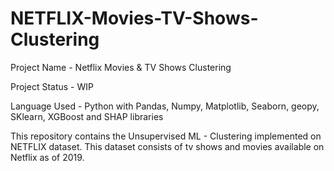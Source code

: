 # NETFLIX-Movies-TV-Shows-Clustering
Project Name - Netflix Movies & TV Shows Clustering

Project Status - WIP

Language Used - Python with Pandas, Numpy, Matplotlib, Seaborn, geopy, SKlearn, XGBoost and SHAP libraries

This repository contains the Unsupervised ML - Clustering implemented on NETFLIX dataset. This dataset consists of tv shows and movies available on Netflix as of 2019.

